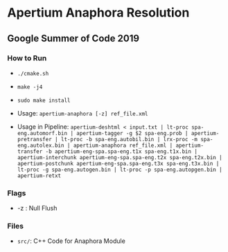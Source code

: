 # Apertium Anaphora Resolution
## Google Summer of Code 2019

### How to Run
- `./cmake.sh`
- `make -j4`
- `sudo make install`
- Usage: `apertium-anaphora [-z] ref_file.xml`

- Usage in Pipeline:
`apertium-deshtml < input.txt | lt-proc spa-eng.automorf.bin | apertium-tagger -g $2 spa-eng.prob | apertium-pretransfer | lt-proc -b spa-eng.autobil.bin | lrx-proc -m spa-eng.autolex.bin | apertium-anaphora ref_file.xml | apertium-transfer -b apertium-eng-spa.spa-eng.t1x spa-eng.t1x.bin | apertium-interchunk apertium-eng-spa.spa-eng.t2x spa-eng.t2x.bin | apertium-postchunk apertium-eng-spa.spa-eng.t3x spa-eng.t3x.bin | lt-proc -g spa-eng.autogen.bin | lt-proc -p spa-eng.autopgen.bin | apertium-retxt`

### Flags
- -z : Null Flush

### Files
- `src/`: 		C++ Code for Anaphora Module
